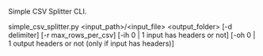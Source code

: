 Simple CSV Splitter CLI.

simple_csv_splitter.py <input_path>/<input_file> <output_folder> [-d delimiter] [-r max_rows_per_csv] [-ih 0 | 1 input has headers or not] [-oh 0 | 1 output headers or not (only if input has headers)] 
